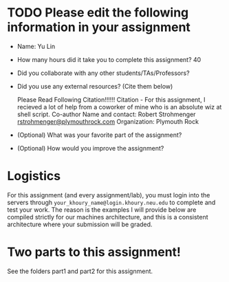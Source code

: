 # TODO Please edit the following information in your assignment

- Name: Yu Lin
- How many hours did it take you to complete this assignment? 40
- Did you collaborate with any other students/TAs/Professors? 
- Did you use any external resources? (Cite them below)

    Please Read Following Citation!!!!!!
    Citation - For this assignment, I recieved a lot of help from a coworker of mine who is an absolute wiz at shell script.
    Co-author Name and contact: Robert Strohmenger <rstrohmenger@plymouthrock.com>
    Organization: Plymouth Rock

    
- (Optional) What was your favorite part of the assignment?
- (Optional) How would you improve the assignment?

# Logistics

For this assignment (and every assignment/lab), you must login into the servers through `your_khoury_name@login.khoury.neu.edu` to complete and test your work. The reason is the examples I will provide below are compiled strictly for our machines architecture, and this is a consistent architecture where your submission will be graded.

# Two parts to this assignment!

See the folders part1 and part2 for this assignment.
